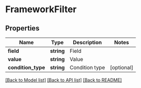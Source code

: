 # FrameworkFilter

## Properties
Name | Type | Description | Notes
------------ | ------------- | ------------- | -------------
**field** | **string** | Field | 
**value** | **string** | Value | 
**condition_type** | **string** | Condition type | [optional] 

[[Back to Model list]](../README.md#documentation-for-models) [[Back to API list]](../README.md#documentation-for-api-endpoints) [[Back to README]](../README.md)


